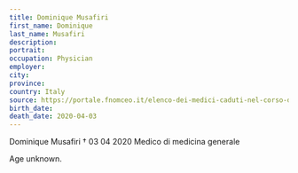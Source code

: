 ```yaml
---
title: Dominique Musafiri
first_name: Dominique
last_name: Musafiri
description: 
portrait: 
occupation: Physician
employer: 
city: 
province: 
country: Italy
source: https://portale.fnomceo.it/elenco-dei-medici-caduti-nel-corso-dellepidemia-di-covid-19/
birth_date: 
death_date: 2020-04-03
---
```


Dominique Musafiri † 03 04 2020
Medico di medicina generale

Age unknown.